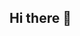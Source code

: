 ## Hi there 👋

<!--
**MileneApril/MileneApril** is a ✨ _special_ ✨ repository because its `README.md` (this file) appears on your GitHub profile.

Here are some ideas to get you started:

- 🔭 Hi mi nombre completo es Milene Abril Oropeza Andia. 
- 🤓 Estoy en la carrera de ingenieria en sistemas.
- "Dormir es de humanos, yo soy ingeniera." 😅 
-->
